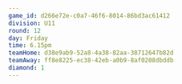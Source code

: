```yaml
---
game_id: d266e72e-c0a7-46f6-8014-86bd3ac61412
division: U11
round: 12
day: Friday
time: 6.15pm
teamHome: d38e9ab9-52a8-4a38-82aa-38712647b82d
teamAway: ff8e8225-ec38-42eb-a0b9-8af0208dbddb
diamond: 1
---
```

